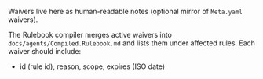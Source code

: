 Waivers live here as human-readable notes (optional mirror of `Meta.yaml` waivers).

The Rulebook compiler merges active waivers into `docs/agents/Compiled.Rulebook.md` and lists them under affected rules. Each waiver should include:
- id (rule id), reason, scope, expires (ISO date)

